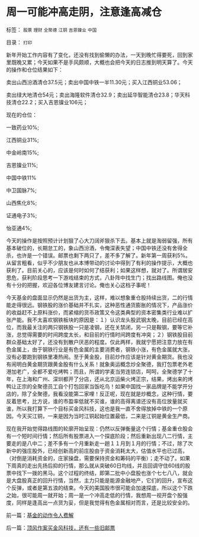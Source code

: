 # 周一可能冲高走阴，注意逢高减仓

标签： `股票` `理财` `全聚德` `江铜` `吉恩镍业` `中国` 

目录： `打印`

新年开始工作内容有了变化，还没有找到偷懒的办法，一天到晚忙得要死，回到家里既晚又累；今天如果不是手风颇顺，大概也会把今天的日志推到明天算了。今天的操作和仓位结果如下：



卖出山西汾酒清仓37.5元；卖出中国中铁一半11.30元；买入江西铜业53.06；

卖出绿大地清仓54元；卖出海隆软件清仓32.9；卖出延华智能清仓23.8；华天科技清仓22.2；买入吉恩镍业106元；

现在的仓位：

一致药业10%;

江西铜业31%;

中金岭南15%;

吉恩镍业11%;

中国中铁11%

中卫国脉7%;

山西焦化8%;

证通电子3%;

怡亚通4%;



今天的操作是按照预计计划狠了心大刀阔斧狠杀下去。基本上就是淘弱留强，所有基本破位的，长期怠工的，象山西汾酒，令俺深表失望；中国中铁还没有舍得全杀，也许是一个错误。邮票也剩下两只了，差不多了解了。新年第一周获利5%。从留言粗看，似乎不少朋友也从本博带动的讨论中得到了有利的操作提示，大概也获利了。目前关心的，应该是何时如何了结获利；如果这样想，就对了。所谓居安思危，获利阶段思考一下游戏结束的方式，八卦阵中找生门；找出路线图。俺也没有十分的把握，欢迎各位博友建言讨论。俺也关心这档子事呢！



今天基金的盘面显示仍然是出货为主，这样，难以想象重仓股持续出货，二的行情能走得很远。钢铁股的涨价基础并不扎实，这种恶性通货膨胀的情况下，产品涨价的收益赶不上原料涨价，而紧缩的货币政策又令这类典型的资本密集类行业难以扩张产能。我不太喜欢钢铁板块的原因是：１）认识龙头股武钢太晚，目前已经在高位，而我最关注的两只钢铁股一只是凌钢，还在关禁闭，另一只是鞍钢，要等它补涨，总觉得需要的时间跨度太长，和目前的行情时间跨度有冲突；２）钢铁股目前群众基础太好了，还没有到散户厌恶的程度。仅此两样，我就宁愿把注意力放在有色金属上，由于钢铁行业是有色金属的主要消费者，钢铁小涨，有色金属就大涨，没有必要跑到钢铁里凑热闹。至于黄金股，目前炒作应该是针对黄金期货。我也没有闹明白黄金期货跟黄金股有什么关系！就象奥运概念炒全聚德，我打包票老外老港加老广，全都不爱吃烤鸭；而且，所谓的学麦当劳连锁店，呵呵，全聚德学了十年，在上海和广州、深圳都开了分店，还从北京运柴火烤正宗，结果，烤出来的烤鸭让正宗的全聚德员工自个打包回家当饭吃鸟！如果中国找一家品牌是不能学开分店的，除了全聚德，我看没能第二家哩！反正呢，现在就是炒概念，这种行情，要反着思考，比方说，谁的市盈率低就不买谁，谁的高得离谱还没有高位放量就买谁，所以我打算下一个目标买金风科技，这也是我一直不舍得放掉中铁的一个原因。今天买江铜，一来是因为当时江铜起始位置最低，二来是江铜是黄金生产商。



现在我开始觉得路线图的轮廓开始呈现：仍然以反弹衡量这个行情；基金重仓股会有一个短时间行情；然后所有股票进入一个探底阶段；然后重新出现八二行情，主要走的是八中二；差不多有一个月重新走一趟１１月到１月的行情；不过，除了次新中的强庄股外，已经创新高的前庄股由于资金消耗太大，估值水平也已过高，（对倒是消耗资金的，庄家操盘，需要保持资金和筹码的平衡）；走不动了。如果下周真的走出先扬后抑的行情，那么就从突破60日均线，并且回调守住60线的股票中找下一拨的黑马。这个过程的终结，即第二批中小盘股也涨个七七八八，就会是大盘股真正的回升行情，当然，主力只能是能源金融地产，它们的回升，宣布这个反弹，或者是第五浪的结束。今天的美国股市很可能会加速探底，所以这个下跌之始，很可能周一就开始；周一是一个冲高走低的行情，我想周一视开盘个股强度，同样是逢高出一点货为妥，但是我觉得有色金属相对而言，还是比较安全的。

前一篇：[基金的动作令人费解](../../../2008/1/3/基金的动作令人费解.md)

后一篇：[顶风作案买金风科技，还有一些旧邮票](../../../2008/1/8/顶风作案买金风科技，还有一些旧邮票.md)